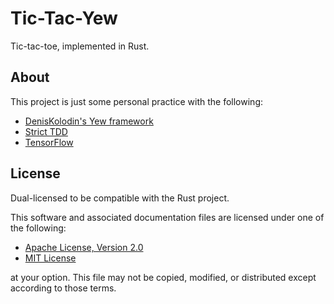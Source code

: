 # Tic-Tac-Yew
Tic-tac-toe, implemented in Rust.

## About
This project is just some personal practice with the following:
- [DenisKolodin's Yew framework](https://github.com/DenisKolodin/yew)
- [Strict TDD](https://www.codecademy.com/articles/tdd-red-green-refactor)
- [TensorFlow](https://www.tensorflow.org)

## License
Dual-licensed to be compatible with the Rust project.

This software and associated documentation files are licensed under one of the
following:

- [Apache License, Version 2.0](https://www.apache.org/licenses/LICENSE-2.0)
- [MIT License](https://opensource.org/licenses/MIT)

at your option. This file may not be copied, modified, or distributed except
according to those terms.
